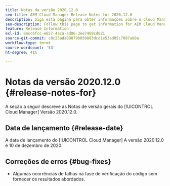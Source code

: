 ```yaml
---
title: Notas da versão 2020.12.0
seo-title: AEM Cloud Manager Release Notes for 2020.12.0
description: Siga esta página para obter informações sobre o Cloud Manager versão 2020.12.0
seo-description: Follow this page to get information for AEM Cloud Manager Release 2020.12.0
feature: Release Information
exl-id: 8ecc6fcc-e657-4eca-ad86-3ee7469cd821
source-git-commit: c0c25ada09879b850883dcd1e53ad05c7087a80a
workflow-type: tm+mt
source-wordcount: '53'
ht-degree: 41%

---
```


# Notas da versão 2020.12.0 {#release-notes-for}

A seção a seguir descreve as Notas de versão gerais do [!UICONTROL Cloud Manager] Versão 2020.12.0.

## Data de lançamento {#release-date}

A data de lançamento do [!UICONTROL Cloud Manager] A versão 2020.12.0 é 10 de dezembro de 2020.

## Correções de erros {#bug-fixes}

* Algumas ocorrências de falhas na fase de verificação do código sem fornecer os resultados abordados.
